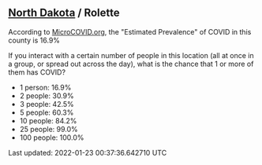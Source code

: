 
## [North Dakota](/united-states/north-dakota) / Rolette

According to [MicroCOVID.org](http://microcovid.org),
the "Estimated Prevalence" of COVID in this county is 16.9%

If you interact with a certain number of people in this location
(all at once in a group, or spread out across the day), what is the chance that
1 or more of them has COVID?

- 1 person: 16.9%
- 2 people: 30.9%
- 3 people: 42.5%
- 5 people: 60.3%
- 10 people: 84.2%
- 25 people: 99.0%
- 100 people: 100.0%

Last updated: 2022-01-23 00:37:36.642710 UTC
